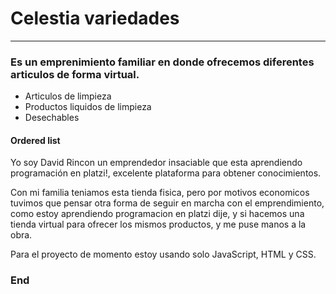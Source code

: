 # Celestia variedades

----
### Es un emprenimiento familiar en donde ofrecemos diferentes articulos de forma virtual.

- Articulos de limpieza
- Productos liquidos de limpieza
- Desechables

#### Ordered list

Yo soy David Rincon un emprendedor insaciable que esta aprendiendo programación en platzi!, excelente plataforma para obtener conocimientos. 

Con mi familia teniamos esta tienda fisica, pero por motivos economicos tuvimos que pensar otra forma de seguir en marcha con el emprendimiento, como estoy aprendiendo programacion en platzi dije, y si hacemos una tienda virtual para ofrecer los mismos productos, y me puse manos a la obra. 

Para el proyecto de momento estoy usando solo JavaScript, HTML y CSS.

### End
